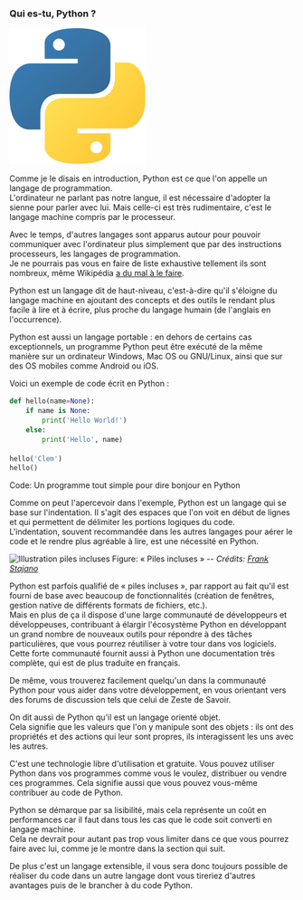 ### Qui es-tu, Python ?

![Logo de Python](img/logo_python.png)

Comme je le disais en introduction, Python est ce que l'on appelle un langage de programmation.  
L'ordinateur ne parlant pas notre langue, il est nécessaire d'adopter la sienne pour parler avec lui.
Mais celle-ci est très rudimentaire, c'est le langage machine compris par le processeur.

Avec le temps, d'autres langages sont apparus autour pour pouvoir communiquer avec l'ordinateur plus simplement que par des instructions processeurs, les langages de programmation.  
Je ne pourrais pas vous en faire de liste exhaustive tellement ils sont nombreux, même Wikipédia [a du mal à le faire](https://fr.wikipedia.org/wiki/Liste_de_langages_de_programmation).

Python est un langage dit de haut-niveau, c'est-à-dire qu'il s'éloigne du langage machine en ajoutant des concepts et des outils le rendant plus facile à lire et à écrire, plus proche du langage humain (de l'anglais en l'occurrence).

Python est aussi un langage portable : en dehors de certains cas exceptionnels, un programme Python peut être exécuté de la même manière sur un ordinateur Windows, Mac OS ou GNU/Linux, ainsi que sur des OS mobiles comme Android ou iOS.

Voici un exemple de code écrit en Python :

```python
def hello(name=None):
    if name is None:
        print('Hello World!')
    else:
        print('Hello', name)

hello('Clem')
hello()
```
Code: Un programme tout simple pour dire bonjour en Python

Comme on peut l'apercevoir dans l'exemple, Python est un langage qui se base sur l'indentation.
Il s'agit des espaces que l'on voit en début de lignes et qui permettent de délimiter les portions logiques du code.  
L'indentation, souvent recommandée dans les autres langages pour aérer le code et le rendre plus agréable à lire, est une nécessité en Python.

![Illustration piles incluses](https://upload.wikimedia.org/wikipedia/commons/6/68/Python_batteries_included.jpg)
Figure: « Piles incluses » -- _Crédits: [Frank Stajano](https://commons.wikimedia.org/wiki/File:Python_batteries_included.jpg)_

Python est parfois qualifié de « piles incluses », par rapport au fait qu'il est fourni de base avec beaucoup de fonctionnalités (création de fenêtres, gestion native de différents formats de fichiers, etc.).  
Mais en plus de ça il dispose d'une large communauté de développeurs et développeuses, contribuant à élargir l'écosystème Python en développant un grand nombre de nouveaux outils pour répondre à des tâches particulières, que vous pourrez réutiliser à votre tour dans vos logiciels.  
Cette forte communauté fournit aussi à Python une documentation très complète, qui est de plus traduite en français.

De même, vous trouverez facilement quelqu'un dans la communauté Python pour vous aider dans votre développement, en vous orientant vers des forums de discussion tels que celui de Zeste de Savoir.

On dit aussi de Python qu'il est un langage orienté objet.  
Cela signifie que les valeurs que l'on y manipule sont des objets : ils ont des propriétés et des actions qui leur sont propres, ils interagissent les uns avec les autres.

C'est une technologie libre d'utilisation et gratuite.
Vous pouvez utiliser Python dans vos programmes comme vous le voulez, distribuer ou vendre ces programmes.
Cela signifie aussi que vous pouvez vous-même contribuer au code de Python.

Python se démarque par sa lisibilité, mais cela représente un coût en performances car il faut dans tous les cas que le code soit converti en langage machine.  
Cela ne devrait pour autant pas trop vous limiter dans ce que vous pourrez faire avec lui, comme je le montre dans la section qui suit.

De plus c'est un langage extensible, il vous sera donc toujours possible de réaliser du code dans un autre langage dont vous tireriez d'autres avantages puis de le brancher à du code Python.

